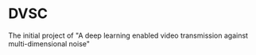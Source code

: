# DVSC
The initial project of "A deep learning enabled video transmission against multi-dimensional noise"
